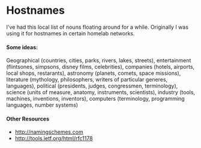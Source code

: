 # Hostnames

I've had this local list of nouns floating around for a while. Originally I was using it for hostnames in certain homelab networks.

#### Some ideas:

Geographical (countries, cities, parks, rivers, lakes, streets),
entertainment (flintsones, simpsons, disney films, celebrities),
companies (hotels, airports, local shops, restarants),
astronomy (planets, comets, space missions),
literature (mythology, philosophers, writers of particular generes, languages),
political (presidents, judges, congressmen, terminology),
science (units of measure, anatomy, instruments, scientists),
industry (tools, machines, inventions, inventors),
computers (terminology, programming languages, number systems)

#### Other Resources

- http://namingschemes.com
- http://tools.ietf.org/html/rfc1178
